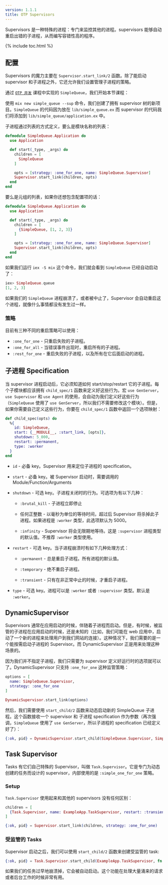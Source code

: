 ```yaml
---
version: 1.1.1
title: OTP Supervisors
---
```


Supervisors 是一种特殊的进程：专门来监控其他的进程。supervisors 能够自动重启出错的子进程，从而编写容错性高的程序。

{% include toc.html %}

## 配置

Supervisors 的魔力主要在 `Supervisor.start_link/2` 函数。除了能启动 supervisor 和子进程之外，它还允许我们设置管理子进程的策略。

通过 [`OTP 并发`](../../advanced/otp-concurrency) 课程中实现的 `SimpleQueue`，我们开始本节课程：  

使用 `mix new simple_queue --sup` 命令，我们创建了拥有 supervisor 树的新项目。`SimpleQueue` 的代码因为放在 `lib/simple_queue.ex` 而 supervisor 的代码我们将添加到 `lib/simple_queue/application.ex` 中。  

子进程通过列表的方式定义，要么是模块名称的列表：  

```elixir
defmodule SimpleQueue.Application do
  use Application

  def start(_type, _args) do
    children = [
      SimpleQueue
    ]

    opts = [strategy: :one_for_one, name: SimpleQueue.Supervisor]
    Supervisor.start_link(children, opts)
  end
end
```

要么是元组的列表，如果你还想包含配置项的话：  

```elixir
defmodule SimpleQueue.Application do
  use Application

  def start(_type, _args) do
    children = [
      {SimpleQueue, [1, 2, 3]}
    ]

    opts = [strategy: :one_for_one, name: SimpleQueue.Supervisor]
    Supervisor.start_link(children, opts)
  end
end
```

如果我们运行 `iex -S mix` 这个命令，我们就会看到 `SimpleQueue` 已经自动启动了：  

```elixir
iex> SimpleQueue.queue
[1, 2, 3]
```

如果我们的 `SimpleQueue` 进程崩溃了，或者被中止了，Supervisor 会自动重启这个进程，就像什么事情都没有发生过一样。  

### 策略

目前有三种不同的重启策略可以使用：

- `:one_for_one` - 只重启失败的子进程。  
- `:one_for_all` - 当错误事件出现时，重启所有的子进程。  
- `:rest_for_one` - 重启失败的子进程，以及所有在它后面启动的进程。  

## 子进程 Specification

当 supervisor 进程启动后，它必须知道如何 start/stop/restart 它的子进程。每个子模块都应该拥有 `child_spec/1` 函数来定义好这些行为。宏 `use GenServer`，`use Supervisor` 和 `use Agent` 的使用，会自动为我们定义好这些行为（`SimpleQueue` 使用了 `use GenServer`，所以我们不需要修改这个模块）。但是，如果你需要自己定义这些行为，你要在 `child_spec/1` 函数中返回一个选项映射：  

```elixir
def child_spec(opts) do
  %{
    id: SimpleQueue,
    start: {__MODULE__, :start_link, [opts]},
    shutdown: 5_000,
    restart: :permanent,
    type: :worker
  }
end
```

+ `id` - 必备 key。Supervisor 用来定位子进程的 specification。  

+ `start` - 必备 key。被 Supervisor 启动时，需要调用的 Module/Function/Arguments  

+ `shutdown` - 可选 key。子进程关闭时的行为。可选项为有以下几种：  

  + `:brutal_kill` - 子进程立即停止  

  + 任何正整数 - 以毫秒为单位的等待时间，超过后 Supervisor 将杀掉此子进程。如果进程是 `:worker` 类型，此选项默认为 5000。  

  + `:infinity` - Supervisor 将会无限期地等待。这是 `:supervisor` 进程类型的默认值。不推荐 `:worker` 类型使用。  

+ `restart` - 可选 key。当子进程崩溃时有如下几种处理方式：  

  + `:permanent` - 总是重启子进程。所有进程的默认值。  

  + `:temporary` - 绝不重启子进程。  

  + `:transient` - 只有在非正常中止的时候，才重启子进程。  

+ `type` - 可选 key。进程可以是 `:worker` 或者 `:supervisor` 类型。默认是 `:worker`。  


## DynamicSupervisor

Supervisors 通常在应用启动的时候，伴随着子进程而启动。但是，有时候，被监管的子进程在应用启动的时候，还是未知的（比如，我们可能在 web 应用中，启动了一个新的进程来处理用户到我们网站的连接）。这种情况下，我们需要的是一个能按需启动子进程的 Supervisor。而 DynamicSupervisor 正是用来处理这种场景的。  

因为我们并不指定子进程，我们只需要为 supervisor 定义好运行时的选项就可以了。DynamicSupervisor 只支持 `:one_for_one` 这种监管策略：  

```elixir
options = [
  name: SimpleQueue.Supervisor,
  strategy: :one_for_one
]

DynamicSupervisor.start_link(options)
```

然后，我们需要使用 `start_child/2` 函数来动态启动新的 SimpleQueue 子进程。这个函数接收一个 supervisor 和 子进程 specification 作为参数（再次强调，`SimpleQueue` 使用了 `use GenServer`，所以子进程的 specification 已经定义好了）：  

```elixir
{:ok, pid} = DynamicSupervisor.start_child(SimpleQueue.Supervisor, SimpleQueue)
```

## Task Supervisor

Tasks 有它们自己特殊的 Supervisor，叫做 `Task.Supervisor`。它是专门为动态创建的任务而设计的 supervisor，内部使用的是 `:simple_one_for_one` 策略。  

### Setup

`Task.Supervisor` 使用起来和其他的 supervisors 没有任何区别：  

```elixir
children = [
  {Task.Supervisor, name: ExampleApp.TaskSupervisor, restart: :transient}
]

{:ok, pid} = Supervisor.start_link(children, strategy: :one_for_one)
```

### 受监管的 Tasks

Supervisor 启动之后，我们可以使用 `start_child/2` 函数来创建受监管的 task:  

```elixir
{:ok, pid} = Task.Supervisor.start_child(ExampleApp.TaskSupervisor, fn -> background_work end)
```

如果我们的任务过早地崩溃掉，它会被自动启动。这个功能在处理大量涌来的请求或者后台工作的时候非常有用。  
